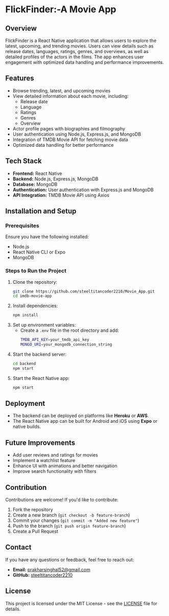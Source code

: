 # FlickFinder:-A Movie App

## Overview
FlickFinder is a React Native application that allows users to explore the latest, upcoming, and trending movies. Users can view details such as release dates, languages, ratings, genres, and overviews, as well as detailed profiles of the actors in the films. The app enhances user engagement with optimized data handling and performance improvements.

## Features
- Browse trending, latest, and upcoming movies
- View detailed information about each movie, including:
  - Release date
  - Language
  - Ratings
  - Genres
  - Overview
- Actor profile pages with biographies and filmography
- User authentication using Node.js, Express.js, and MongoDB
- Integration of TMDB Movie API for fetching movie data
- Optimized data handling for better performance

## Tech Stack
- **Frontend:** React Native
- **Backend:** Node.js, Express.js, MongoDB
- **Database:** MongoDB
- **Authentication:** User authentication with Express.js and MongoDB
- **API Integration:** TMDB Movie API using Axios

## Installation and Setup
### Prerequisites
Ensure you have the following installed:
- Node.js
- React Native CLI or Expo
- MongoDB

### Steps to Run the Project
1. Clone the repository:
   ```sh
   git clone https://github.com/steeltitancoder2210/Movie_App.git
   cd imdb-movie-app
   ```
2. Install dependencies:
   ```sh
   npm install
   ```
3. Set up environment variables:
   - Create a `.env` file in the root directory and add:
     ```sh
     TMDB_API_KEY=your_tmdb_api_key
     MONGO_URI=your_mongodb_connection_string
     ```
4. Start the backend server:
   ```sh
   cd backend
   npm start
   ```
5. Start the React Native app:
   ```sh
   npm start
   ```

## Deployment
- The backend can be deployed on platforms like **Heroku** or **AWS**.
- The React Native app can be built for Android and iOS using **Expo** or native builds.

## Future Improvements
- Add user reviews and ratings for movies
- Implement a watchlist feature
- Enhance UI with animations and better navigation
- Improve search functionality with filters

## Contribution
Contributions are welcome! If you'd like to contribute:
1. Fork the repository
2. Create a new branch (`git checkout -b feature-branch`)
3. Commit your changes (`git commit -m "Added new feature"`)
4. Push to the branch (`git push origin feature-branch`)
5. Create a Pull Request

## Contact
If you have any questions or feedback, feel free to reach out:
- **Email:** prakharsinghal52@gmail.com
- **GitHub:** [steeltitancoder2210](https://github.com/steeltitancoder2210)

## License
This project is licensed under the MIT License - see the [LICENSE](LICENSE) file for details.


